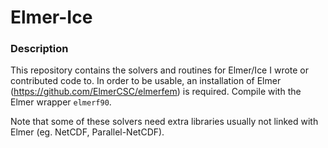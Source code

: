 # Elmer-Ice

### Description

This repository contains the solvers and routines for Elmer/Ice I wrote or contributed code to. In order to be usable, an installation of Elmer (https://github.com/ElmerCSC/elmerfem) is required. Compile with the Elmer wrapper `elmerf90`. 

Note that some of these solvers need extra libraries usually not linked with Elmer (eg. NetCDF, Parallel-NetCDF).

